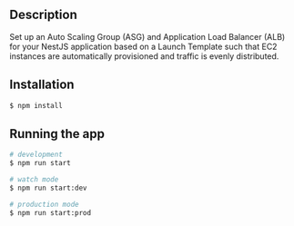 ## Description

Set up an Auto Scaling Group (ASG) and Application Load Balancer (ALB)
for your NestJS application based on a Launch Template such that EC2
instances are automatically provisioned and traffic is evenly distributed.

## Installation

```bash
$ npm install
```

## Running the app

```bash
# development
$ npm run start

# watch mode
$ npm run start:dev

# production mode
$ npm run start:prod
```

